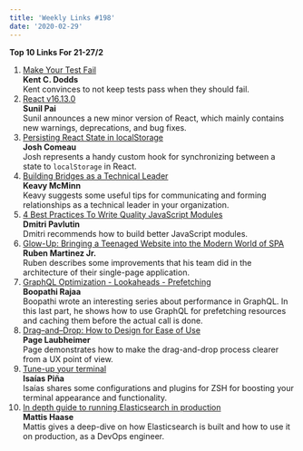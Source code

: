 ```yaml
---
title: 'Weekly Links #198'
date: '2020-02-29'
---
```


**Top 10 Links For 21-27/2**

1. [Make Your Test Fail](https://kentcdodds.com/blog/make-your-test-fail)  
   **Kent C. Dodds**  
   Kent convinces to not keep tests pass when they should fail.
2. [React v16.13.0](https://reactjs.org/blog/2020/02/26/react-v16.13.0.html)  
   **Sunil Pai**  
   Sunil announces a new minor version of React, which mainly contains new warnings, deprecations, and bug fixes.
3. [Persisting React State in localStorage](https://joshwcomeau.com/react/persisting-react-state-in-localstorage)  
   **Josh Comeau**  
   Josh represents a handy custom hook for synchronizing between a state to `localStorage` in React.
4. [Building Bridges as a Technical Leader](https://keavy.com/work/building-bridges/)  
   **Keavy McMinn**  
   Keavy suggests some useful tips for communicating and forming relationships as a technical leader in your organization.
5. [4 Best Practices To Write Quality JavaScript Modules](https://dmitripavlutin.com/javascript-modules-best-practices/)  
   **Dmitri Pavlutin**  
   Dmitri recommends how to build better JavaScript modules.
6. [Glow-Up: Bringing a Teenaged Website into the Modern World of SPA](https://tech.okcupid.com/glow-up-bringing-a-teenaged-website-into-the-modern-world-of-spa/)  
   **Ruben Martinez Jr.**  
   Ruben describes some improvements that his team did in the architecture of their single-page application.
7. [GraphQL Optimization - Lookaheads - Prefetching](https://blog.boopathi.in/graphql-optimization-lookaheads-prefetching/)  
   **Boopathi Rajaa**  
   Boopathi wrote an interesting series about performance in GraphQL. In this last part, he shows how to use GraphQL for prefetching resources and caching them before the actual call is done.
8. [Drag–and–Drop: How to Design for Ease of Use](https://www.nngroup.com/articles/drag-drop/)  
   **Page Laubheimer**  
   Page demonstrates how to make the drag-and-drop process clearer from a UX point of view.
9. [Tune-up your terminal](https://dev.to/iax/tune-up-your-terminal-112b)  
   **Isaías Piña**  
   Isaías shares some configurations and plugins for ZSH for boosting your terminal appearance and functionality.
10. [In depth guide to running Elasticsearch in production](https://facinating.tech/2020/02/22/in-depth-guide-to-running-elasticsearch-in-production/)  
    **Mattis Haase**  
    Mattis gives a deep-dive on how Elasticsearch is built and how to use it on production, as a DevOps engineer.

